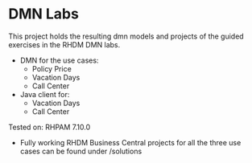 # DMN Labs

This project holds the resulting dmn models and projects of the guided exercises in the RHDM DMN labs.

* DMN for the use cases:
  * Policy Price
  * Vacation Days
  * Call Center
* Java client for:
  * Vacation Days
  * Call Center

Tested on: RHPAM 7.10.0

* Fully working RHDM Business Central projects for all the three use cases can be found under /solutions
